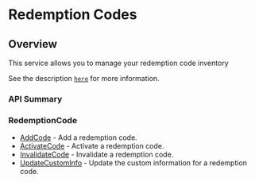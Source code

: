 # Redemption Codes
## Overview



This service allows you to manage your redemption code inventory


See the description [<code>here</code>](/api/capi/redemptioncode) for more information.
### API Summary

### RedemptionCode
* [AddCode](/api/s2s/redemptioncode/addcode) - Add a redemption code. 
* [ActivateCode](/api/s2s/redemptioncode/activatecode) - Activate a redemption code.
* [InvalidateCode](/api/s2s/redemptioncode/invalidatecode) - Invalidate a redemption code.
* [UpdateCustomInfo](/api/s2s/redemptioncode/updatecustominfo) - Update the custom information for a redemption code.

<DocCardList />